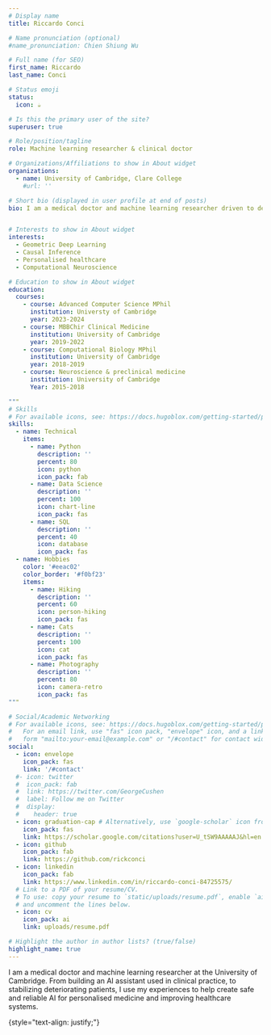 ```yaml
---
# Display name
title: Riccardo Conci

# Name pronunciation (optional)
#name_pronunciation: Chien Shiung Wu

# Full name (for SEO)
first_name: Riccardo
last_name: Conci

# Status emoji
status:
  icon: ☕️

# Is this the primary user of the site?
superuser: true

# Role/position/tagline
role: Machine learning researcher & clinical doctor 

# Organizations/Affiliations to show in About widget
organizations:
  - name: University of Cambridge, Clare College
    #url: ''

# Short bio (displayed in user profile at end of posts)
bio: I am a medical doctor and machine learning researcher driven to develop of AI technologies that can safely and reliably meet our growing healthcare needs.


# Interests to show in About widget
interests:
  - Geometric Deep Learning 
  - Causal Inference
  - Personalised healthcare 
  - Computational Neuroscience

# Education to show in About widget
education:
  courses:
    - course: Advanced Computer Science MPhil 
      institution: Universty of Cambridge
      year: 2023-2024
    - course: MBBChir Clinical Medicine
      institution: University of Cambridge
      year: 2019-2022
    - course: Computational Biology MPhil
      institution: University of Cambridge
      year: 2018-2019
    - course: Neuroscience & preclinical medicine 
      institution: University of Cambridge
      Year: 2015-2018

"""
# Skills
# For available icons, see: https://docs.hugoblox.com/getting-started/page-builder/#icons
skills:
  - name: Technical
    items:
      - name: Python
        description: ''
        percent: 80
        icon: python
        icon_pack: fab
      - name: Data Science
        description: ''
        percent: 100
        icon: chart-line
        icon_pack: fas
      - name: SQL
        description: ''
        percent: 40
        icon: database
        icon_pack: fas
  - name: Hobbies
    color: '#eeac02'
    color_border: '#f0bf23'
    items:
      - name: Hiking
        description: ''
        percent: 60
        icon: person-hiking
        icon_pack: fas
      - name: Cats
        description: ''
        percent: 100
        icon: cat
        icon_pack: fas
      - name: Photography
        description: ''
        percent: 80
        icon: camera-retro
        icon_pack: fas
"""

# Social/Academic Networking
# For available icons, see: https://docs.hugoblox.com/getting-started/page-builder/#icons
#   For an email link, use "fas" icon pack, "envelope" icon, and a link in the
#   form "mailto:your-email@example.com" or "/#contact" for contact widget.
social:
  - icon: envelope
    icon_pack: fas
    link: '/#contact'
  #- icon: twitter
  #  icon_pack: fab
  #  link: https://twitter.com/GeorgeCushen
  #  label: Follow me on Twitter
  #  display:
  #    header: true
  - icon: graduation-cap # Alternatively, use `google-scholar` icon from `ai` icon pack
    icon_pack: fas
    link: https://scholar.google.com/citations?user=U_tSW9AAAAAJ&hl=en
  - icon: github
    icon_pack: fab
    link: https://github.com/rickconci
  - icon: linkedin
    icon_pack: fab
    link: https://www.linkedin.com/in/riccardo-conci-84725575/
  # Link to a PDF of your resume/CV.
  # To use: copy your resume to `static/uploads/resume.pdf`, enable `ai` icons in `params.yaml`,
  # and uncomment the lines below.
  - icon: cv
    icon_pack: ai
    link: uploads/resume.pdf

# Highlight the author in author lists? (true/false)
highlight_name: true
---
```


I am a medical doctor and machine learning researcher at the University of Cambridge. From building an AI assistant used in clinical practice, to stabilizing deteriorating patients, I use my experiences to help create safe and reliable AI for personalised medicine and improving healthcare systems.  

{style="text-align: justify;"}
